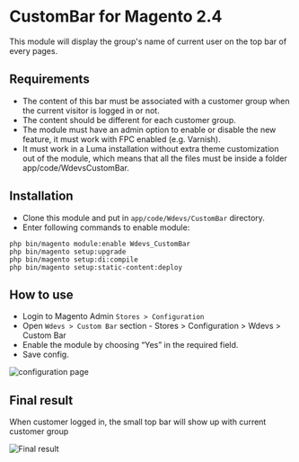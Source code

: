 # CustomBar for Magento 2.4

This module will display the group's name of current user on the top bar of every pages.

## Requirements
- The content of this bar must be associated with a customer group when the current visitor is logged in or not.
- The content should be different for each customer group.
- The module must have an admin option to enable or disable the new feature, it must work with FPC enabled (e.g. Varnish).
- It must work in a Luma installation without extra theme customization out of the module, which means that all the files must be inside a folder app/code/WdevsCustomBar.

## Installation

- Clone this module and put in `app/code/Wdevs/CustomBar` directory.
- Enter following commands to enable module:
```
php bin/magento module:enable Wdevs_CustomBar
php bin/magento setup:upgrade
php bin/magento setup:di:compile
php bin/magento setup:static-content:deploy
```

## How to use

- Login to Magento Admin `Stores > Configuration`
- Open `Wdevs > Custom Bar` section
      - Stores > Configuration > Wdevs > Custom Bar
- Enable the module by choosing “Yes” in the required field.
- Save config.


![configuration page](https://i.imgur.com/Ap4sqmq.png)

## Final result

When customer logged in, the small top bar will show up with current customer group

![Final result](https://i.imgur.com/EJ77a4Z.png)

